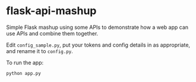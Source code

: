 # flask-api-mashup

Simple Flask mashup using some APIs to demonstrate how a web app can use APIs and combine them together.

Edit `config_sample.py`, put your tokens and config details in as appropriate, and rename it to `config.py`.

To run the app:

```
python app.py
```
